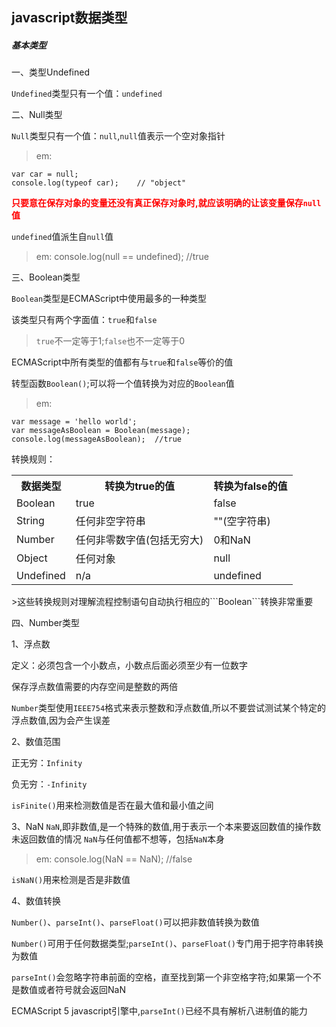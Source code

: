 ## javascript数据类型

##### 基本类型

一、类型Undefined


```Undefined```类型只有一个值：```undefined```


二、Null类型


```Null```类型只有一个值：```null```,```null```值表示一个空对象指针

>em:
```
var car = null;
console.log(typeof car);	// "object"
```

<b style="color:#F00">只要意在保存对象的变量还没有真正保存对象时,就应该明确的让该变量保存```null```值</b>

```undefined```值派生自```null```值

>em: console.log(null == undefined);	//true

三、Boolean类型

```Boolean```类型是ECMAScript中使用最多的一种类型

该类型只有两个字面值：```true```和```false```

>```true```不一定等于1;```false```也不一定等于0

ECMAScript中所有类型的值都有与```true```和```false```等价的值

转型函数```Boolean()```;可以将一个值转换为对应的```Boolean```值
>em:
```
var message = 'hello world';
var messageAsBoolean = Boolean(message);
console.log(messageAsBoolean);	//true
```

转换规则：
<table>
	<tr>
		<th>数据类型</th>
		<th>转换为true的值</th>
		<th>转换为false的值</th>
	</tr>
	<tr>
		<td>Boolean</td>
		<td>true</td>
		<td>false</td>
	</tr>
	<tr>
		<td>String</td>
		<td>任何非空字符串</td>
		<td>""(空字符串)</td>
	</tr>
	<tr>
		<td>Number</td>
		<td>任何非零数字值(包括无穷大)</td>
		<td>0和NaN</td>
	</tr>
	<tr>
		<td>Object</td>
		<td>任何对象</td>
		<td>null</td>
	</tr>
	<tr>
		<td>Undefined</td>
		<td>n/a</td>
		<td>undefined</td>
	</tr>
</table>
>这些转换规则对理解流程控制语句自动执行相应的```Boolean```转换非常重要

四、Number类型

1、浮点数

定义：必须包含一个小数点，小数点后面必须至少有一位数字

保存浮点数值需要的内存空间是整数的两倍

```Number```类型使用```IEEE754```格式来表示整数和浮点数值,所以不要尝试测试某个特定的浮点数值,因为会产生误差

2、数值范围

正无穷：```Infinity```

负无穷：```-Infinity```

```isFinite()```用来检测数值是否在最大值和最小值之间

3、NaN
```NaN```,即非数值,是一个特殊的数值,用于表示一个本来要返回数值的操作数未返回数值的情况
```NaN```与任何值都不想等，包括```NaN```本身
>em: console.log(NaN == NaN);	//false

```isNaN()```用来检测是否是非数值

4、数值转换

```Number()```、```parseInt()```、```parseFloat()```可以把非数值转换为数值

```Number()```可用于任何数据类型;```parseInt()```、```parseFloat()```专门用于把字符串转换为数值

```parseInt()```会忽略字符串前面的空格，直至找到第一个非空格字符;如果第一个不是数值或者符号就会返回NaN

ECMAScript 5 javascript引擎中,```parseInt()```已经不具有解析八进制值的能力



